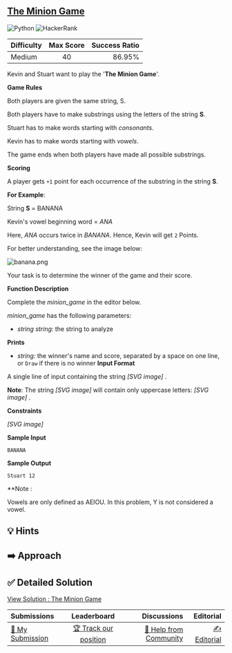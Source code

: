 ## [The Minion Game](https://www.hackerrank.com/challenges/the-minion-game)

![Python](https://img.shields.io/badge/python-3670A0?style=for-the-badge&logo=python&logoColor=ffdd54) ![HackerRank](https://img.shields.io/badge/-Hackerrank-2EC866?style=for-the-badge&logo=HackerRank&logoColor=white)

| Difficulty | Max Score | Success Ratio |
| :--------- | :-------: | ------------: |
| Medium     |    40     |        86.95% |

Kevin and Stuart want to play the '**The Minion Game**'.  



**Game Rules**  



Both players are given the same string, S.


Both players have to make substrings using the letters of the string **S**.

Stuart has to make words starting with *consonants*.  

Kevin has to make words starting with *vowels*.   

The game ends when both players have made all possible substrings.
  



**Scoring**  

A player gets `+1` point for each occurrence of the substring in the string  **S**.  



**For Example**:  

String **S** = BANANA

Kevin's vowel beginning word \= *ANA*  

Here, *ANA* occurs twice in *BANANA*. Hence, Kevin will get `2` Points.
  
  

For better understanding, see the image below:   



![](https://s3.amazonaws.com/hr-challenge-images/9693/1450330231-04db904008-banana.png "banana.png")


Your task is to determine the winner of the game and their score.


**Function Description** 


Complete the *minion\_game* in the editor below. 


*minion\_game* has the following parameters: 


* *string string:* the string to analyze


**Prints** 


* *string:* the winner's name and score, separated by a space on one line, or `Draw` if there is no winner
**Input Format**

A single line of input containing the string  *[SVG image]* .   

**Note**: The string  *[SVG image]*  will contain only uppercase letters:  *[SVG image]* . 

**Constraints**

 *[SVG image]*   


**Sample Input**


```
BANANA

```
**Sample Output**


```
Stuart 12

```

**Note :   

Vowels are only defined as AEIOU. In this problem, Y is not considered a vowel.


## 💡 Hints 

## ➡️ Approach 

## ✅ Detailed Solution
[View Solution : The Minion Game](./the_minion_game.py)

| Submissions                                                                          |                                        Leaderboard                                        |                                                                          Discussions |                                                                      Editorial |
| :----------------------------------------------------------------------------------- | :---------------------------------------------------------------------------------------: | -----------------------------------------------------------------------------------: | -----------------------------------------------------------------------------: |
| [📝 My Submission](https://www.hackerrank.com/challenges/the-minion-game/submissions) | [🏆 Track our position](https://www.hackerrank.com/challenges/the-minion-game/leaderboard) | [🤔 Help from Community](https://www.hackerrank.com/challenges/the-minion-game/forum) | [✍️ Editorial](https://www.hackerrank.com/challenges/the-minion-game/editorial) |

